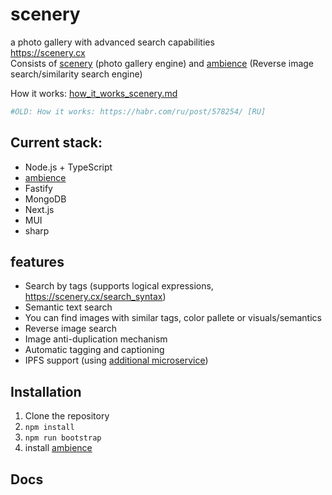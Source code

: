 # scenery
a photo gallery with advanced search capabilities <br>
https://scenery.cx <br>
Consists of [scenery](https://github.com/qwertyforce/scenery/) (photo gallery engine) and [ambience](https://github.com/qwertyforce/ambience/) (Reverse image search/similarity search engine) <br>

How it works: [how_it_works_scenery.md](https://github.com/qwertyforce/scenery/blob/master/how_it_works_scenery.md)
```python 
#OLD: How it works: https://habr.com/ru/post/578254/ [RU]
```
## Current stack:
- Node.js + TypeScript
- [ambience](https://github.com/qwertyforce/ambience)
- Fastify
- MongoDB
- Next.js
- MUI
- sharp

## features <br>

- Search by tags (supports logical expressions, https://scenery.cx/search_syntax)
- Semantic text search  
- You can find images with similar tags, color pallete or visuals/semantics <br>
- Reverse image search <br>
- Image anti-duplication mechanism <br>
- Automatic tagging and captioning
- IPFS support (using [additional microservice](https://github.com/qwertyforce/crud_file_server))

## Installation  
1. Clone the repository
2. ```npm install```
3. ```npm run bootstrap```
4. install [ambience](https://github.com/qwertyforce/ambience)

## Docs
